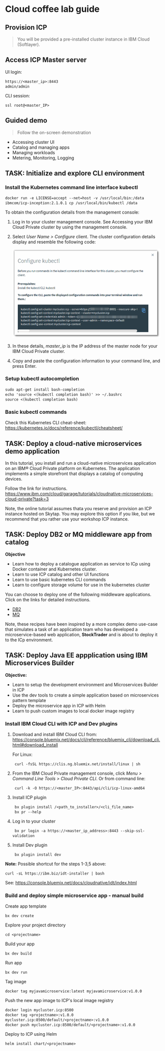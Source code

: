 # Cloud coffee lab guide

## Provision ICP

> You will be provided a pre-installed cluster instance in IBM Cloud (Softlayer).

## Access ICP Master server

UI login:

    https://<master_ip>:8443
    admin/admin

CLI session:

    ssl root@<master_IP>

## Guided demo

> Follow the on-screen demonstration

- Accessing cluster UI
- Catalog and managing apps
- Managing workloads
- Metering, Monitoring, Logging

## TASK: Initialize and explore CLI environment

### Install the Kubernetes command line interface kubectl
	
	docker run -e LICENSE=accept --net=host -v /usr/local/bin:/data ibmcom/icp-inception:2.1.0.1 cp /usr/local/bin/kubectl /data

To obtain the configuration details from the management console:

1. Log in to your cluster management console. See Accessing your IBM Cloud Private cluster by using the management console.

2. Select *User Name > Configure* client. The cluster configuration details display and resemble the following code:  

    ![](./media/Selection_002.png)

3. In these details, *master_ip* is the IP address of the master node for your IBM Cloud Private cluster.

4. Copy and paste the configuration information to your command line, and press Enter.

### Setup kubectl autocompletion

    sudo apt-get install bash-completion
    echo 'source <(kubectl completion bash)' >> ~/.bashrc
    source <(kubectl completion bash)

### Basic kubectl commands

Check this Kubernetes CLI cheat-sheet:  
https://kubernetes.io/docs/reference/kubectl/cheatsheet/

## TASK: Deploy a cloud-native microservices demo application

In this tutorial, you install and run a cloud-native microservices application on an IBM® Cloud Private platform on Kubernetes. The application implements a simple storefront that displays a catalog of computing devices.

Follow the link for instructions.  
https://www.ibm.com/cloud/garage/tutorials/cloudnative-microservices-cloud-private?task=3

Note, the online tutorial assumes thata you reserve and provision an ICP instance hosted on Skytap. You may explore this option if you like, but we recommend that you rather use your workshop ICP instance.

## TASK: Deploy DB2 or MQ middleware app from catalog

**Objective**

- Learn how to deploy a catalogue application as service to ICp using Docker container and Kubernetes cluster.
- Learn to use ICP catalog and other UI functions
- Learn to use basic kubernetes CLI commands
- Learn to configure storage volume for use in the kubernetes cluster

You can choose to deploy one of the following middleware applications. Click on the links for detailed instructions.

- [DB2](./deployDB2.md)
- [MQ](./deployMQ.md)

Note, these recipes have been inspired by a more complex demo use-case that simulates a task of an application team who has developed a microservice-based web application, **StockTrader** and is about to deploy it to the ICp environment. 

## TASK: Deploy Java EE appplication using IBM Microservices Builder

**Objective:**

- Learn to setup the development environment and Microservices Builder in ICP
- Use the dev tools to create a simple application based on microservices pattern template
- Deploy the microservice app in ICP with Helm
- Learn to push custom images to local docker image registry

### Install IBM Cloud CLI with ICP and Dev plugins

1. Download and install IBM Cloud CLI from: https://console.bluemix.net/docs/cli/reference/bluemix_cli/download_cli.html#download_install

    For Linux:
        
        curl -fsSL https://clis.ng.bluemix.net/install/linux | sh

2. From the IBM Cloud Private management console, click *Menu > Command Line Tools > Cloud Private CLI*. Or from command line:

        curl -k -O https://<master_IP>:8443/api/cli/icp-linux-amd64 

3. Install ICP plugin

        bx plugin install /<path_to_installer>/<cli_file_name>
        bx pr --help

4. Log in to your cluster

        bx pr login -a https://<master_ip_address>:8443 --skip-ssl-validation

5. Install Dev plugin

        bx plugin install dev

**Note:** Possible shortcut for the steps 1-3,5 above:

    curl -sL https://ibm.biz/idt-installer | bash

See: https://console.bluemix.net/docs/cloudnative/idt/index.html

### Build and deploy simple microservice app - manual build

Create app template

    bx dev create

Explore your project directory

    cd <projectname>

Build your app

    bx dev build

Run app
    
    bx dev run

Tag image

    docker tag myjavamicroservice:latest myjavamicroservice:v1.0.0

Push the new app image to ICP's local image registry

    docker login mycluster.icp:8500
    docker tag <projectname>:v1.0.0 mycluster.icp:8500/default/<projectname>:v1.0.0
    docker push mycluster.icp:8500/default/<projectname>:v1.0.0

Deploy to ICP using Helm

    helm install chart/<projectname>


